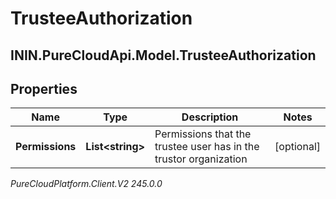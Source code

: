 # TrusteeAuthorization

## ININ.PureCloudApi.Model.TrusteeAuthorization

## Properties

|Name | Type | Description | Notes|
|------------ | ------------- | ------------- | -------------|
| **Permissions** | **List&lt;string&gt;** | Permissions that the trustee user has in the trustor organization | [optional] |



_PureCloudPlatform.Client.V2 245.0.0_
